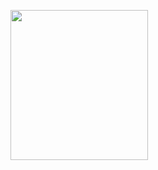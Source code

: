 <p>



<img src="![photo6134293066807355782](https://user-images.githubusercontent.com/25726075/92301375-f85e3f80-ef80-11ea-8eda-f0b48355f76e.jpg)" width="220" height="240" />

</p>




